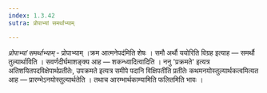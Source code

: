 ```yaml
---
index: 1.3.42
sutra: प्रोपाभ्यां समर्थाभ्याम्

---
```

_प्रोपाभ्यां समर्थाभ्याम्_ - प्रोपाभ्याम् ।क्रम आत्मनेपद॑मिति शेषः । समौ अर्थौ ययोरिति विग्रह इत्याह —  समर्थौ तुल्यार्थाविति । सवर्णदीर्घमाशङ्क्य आह —  शकन्ध्वादित्वादिति । ननु 'प्रक्रमते' इत्यत्र अतिशयितपदविक्षेपार्थप्रतीतेः, उपक्रमते इत्यत्र समीपे पदानि विक्षिपतीति प्रतीतेः कथमनयोस्तुल्यार्थकत्वमित्यत आह —  प्रारम्भेऽनयोस्तुल्यार्थतेति । तथाच आरम्भार्थकाम्यामिति फलितमिति भावः ।